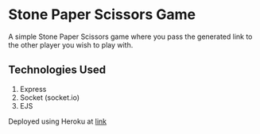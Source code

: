 # Stone Paper Scissors Game

A simple Stone Paper Scissors game where you pass the generated link to the other player you wish to play with.  

## Technologies Used  

1) Express
2) Socket (socket.io)  
3) EJS

Deployed using Heroku at [link](https://mighty-mountain-17649.herokuapp.com/)  